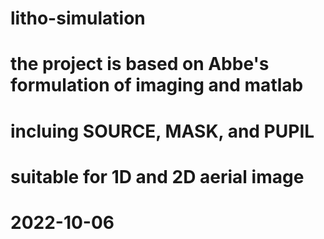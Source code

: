 # litho-simulation
# the project is based on Abbe's formulation of imaging and matlab
# incluing SOURCE, MASK, and PUPIL 
# suitable for 1D and 2D aerial image
# 2022-10-06
